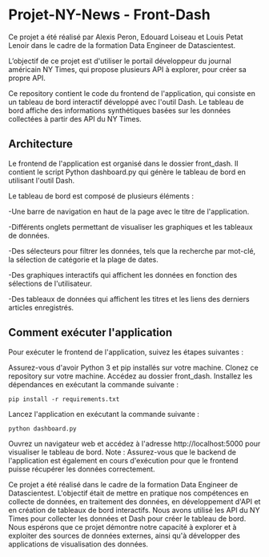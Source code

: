 # Projet-NY-News - Front-Dash
Ce projet a été réalisé par Alexis Peron, Edouard Loiseau et Louis Petat Lenoir dans le cadre de la formation Data Engineer de Datascientest.

L’objectif de ce projet est d'utiliser le portail développeur du journal américain NY Times, qui propose plusieurs API à explorer, pour créer sa propre API.

Ce repository contient le code du frontend de l'application, qui consiste en un tableau de bord interactif développé avec l'outil Dash. Le tableau de bord affiche des informations synthétiques basées sur les données collectées à partir des API du NY Times.

## Architecture
Le frontend de l'application est organisé dans le dossier front_dash. Il contient le script Python dashboard.py qui génère le tableau de bord en utilisant l'outil Dash.

Le tableau de bord est composé de plusieurs éléments :

-Une barre de navigation en haut de la page avec le titre de l'application.

-Différents onglets permettant de visualiser les graphiques et les tableaux de données.

-Des sélecteurs pour filtrer les données, tels que la recherche par mot-clé, la sélection de catégorie et la plage de dates.

-Des graphiques interactifs qui affichent les données en fonction des sélections de l'utilisateur.

-Des tableaux de données qui affichent les titres et les liens des derniers articles enregistrés.


## Comment exécuter l'application
Pour exécuter le frontend de l'application, suivez les étapes suivantes :

Assurez-vous d'avoir Python 3 et pip installés sur votre machine.
Clonez ce repository sur votre machine.
Accédez au dossier front_dash.
Installez les dépendances en exécutant la commande suivante :
```
pip install -r requirements.txt
```
Lancez l'application en exécutant la commande suivante :
```
python dashboard.py
```

Ouvrez un navigateur web et accédez à l'adresse http://localhost:5000 pour visualiser le tableau de bord.
Note : Assurez-vous que le backend de l'application est également en cours d'exécution pour que le frontend puisse récupérer les données correctement.

Ce projet a été réalisé dans le cadre de la formation Data Engineer de Datascientest. L'objectif était de mettre en pratique nos compétences en collecte de données, en traitement des données, en développement d'API et en création de tableaux de bord interactifs.
Nous avons utilisé les API du NY Times pour collecter les données et Dash pour créer le tableau de bord. 
Nous espérons que ce projet démontre notre capacité à explorer et à exploiter des sources de données externes, ainsi qu'à développer des applications de visualisation des données.

